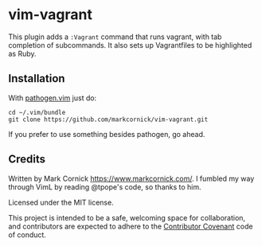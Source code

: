 # vim-vagrant

This plugin adds a `:Vagrant` command that runs vagrant, with tab
completion of subcommands. It also sets up Vagrantfiles to be highlighted
as Ruby.

## Installation

With [pathogen.vim](https://github.com/tpope/vim-pathogen) just do:

    cd ~/.vim/bundle
    git clone https://github.com/markcornick/vim-vagrant.git

If you prefer to use something besides pathogen, go ahead.

## Credits

Written by Mark Cornick <https://www.markcornick.com/>. I fumbled my way through
VimL by reading @tpope's code, so thanks to him.

Licensed under the MIT license.

This project is intended to be a safe, welcoming space for collaboration, and
contributors are expected to adhere to the [Contributor
Covenant](http://contributor-covenant.org) code of conduct.
